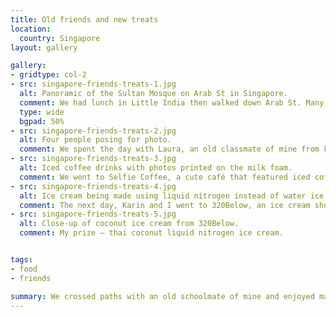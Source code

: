 ```yaml
---
title: Old friends and new treats
location:
  country: Singapore
layout: gallery

gallery:
- gridtype: col-2
- src: singapore-friends-treats-1.jpg
  alt: Panoramic of the Sultan Mosque on Arab St in Singapore.
  comment: We had lunch in Little India then walked down Arab St. Many religious buildings are spotless and brand new in Singapore. Wouldn't have it any other way.
  type: wide
  bgpad: 50%
- src: singapore-friends-treats-2.jpg
  alt: Four people posing for photo.
  comment: We spent the day with Laura, an old classmate of mine from kindergarten through high school. It was fun for us, but our moms were even happier!
- src: singapore-friends-treats-3.jpg
  alt: Iced coffee drinks with photos printed on the milk foam.
  comment: We went to Selfie Coffee, a cute café that featured iced coffees with your photo printed on the milk!
- src: singapore-friends-treats-4.jpg
  alt: Ice cream being made using liquid nitrogen instead of water ice.
  comment: The next day, Karin and I went to 320Below, an ice cream shop that uses liquid nitrogen to turn cream into a frosty treat.
- src: singapore-friends-treats-5.jpg
  alt: Close-up of coconut ice cream from 320Below.
  comment: My prize — thai coconut liquid nitrogen ice cream.


tags:
- food
- friends

summary: We crossed paths with an old schoolmate of mine and enjoyed many delicious futuristic treats in Singapore.
---
```

